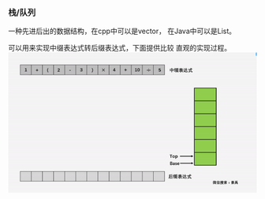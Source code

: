 ### 栈/队列
一种先进后出的数据结构，在cpp中可以是vector，
在Java中可以是List。

可以用来实现中缀表达式转后缀表达式，下面提供比较
直观的实现过程。
![](./imgs/infix-to-reverse.gif)
